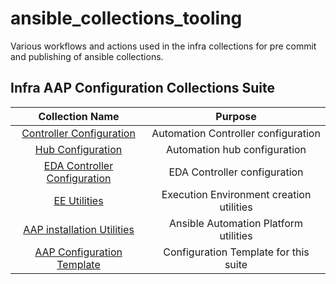 # ansible_collections_tooling

Various workflows and actions used in the infra collections for pre commit and publishing of ansible collections.

## Infra AAP Configuration Collections Suite

|Collection Name|Purpose|
|:-------------:|:-----:|
| [Controller Configuration](https://github.com/redhat-cop/controller_configuration) | Automation Controller configuration |
|[Hub Configuration](https://galaxy.ansible.com/infra/ah_configuration) | Automation hub configuration |
| [EDA Controller Configuration](https://github.com/redhat-cop/eda_configuration) | EDA Controller configuration |
| [EE Utilities](https://github.com/redhat-cop/ee_utilities) | Execution Environment creation utilities |
| [AAP installation Utilities](https://github.com/redhat-cop/aap_utilities) | Ansible Automation Platform utilities |
| [AAP Configuration Template](https://github.com/redhat-cop/aap_configuration_template) |  Configuration Template for this suite |
